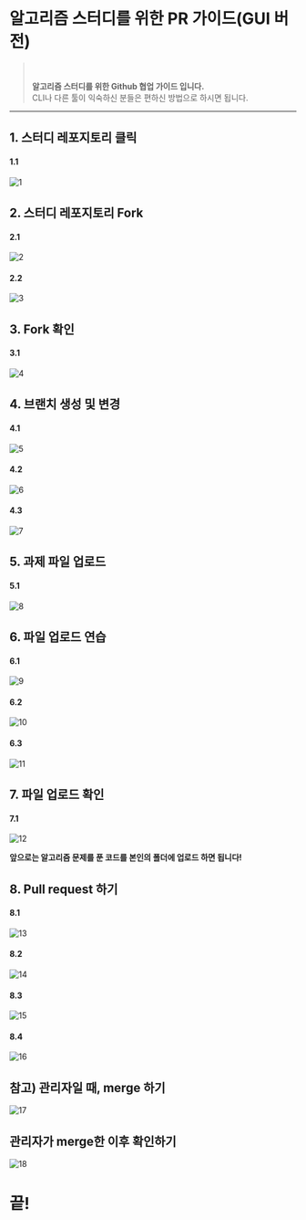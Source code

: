 # 알고리즘 스터디를 위한 PR 가이드(GUI 버전)

><br>
>
> __알고리즘 스터디를 위한 Github 협업 가이드 입니다.__ <br>
> CLI나 다른 툴이 익숙하신 분들은 편하신 방법으로 하시면 됩니다. 
><br>

---
## 1. 스터디 레포지토리 클릭
#### 1.1
![1](/img/슬라이드1.PNG)

## 2. 스터디 레포지토리 Fork
#### 2.1
![2](/img/슬라이드2.PNG)
#### 2.2
![3](/img/슬라이드3.PNG)

## 3. Fork 확인
#### 3.1
![4](/img/슬라이드4.PNG)

## 4. 브랜치 생성 및 변경
#### 4.1
![5](/img/슬라이드5.PNG)
#### 4.2
![6](/img/슬라이드6.PNG)
#### 4.3
![7](/img/슬라이드7.PNG)

## 5. 과제 파일 업로드
#### 5.1
![8](/img/슬라이드8.PNG)

## 6. 파일 업로드 연습
#### 6.1
![9](/img/슬라이드9.PNG)
#### 6.2
![10](/img/슬라이드10.PNG)
#### 6.3
![11](/img/슬라이드11.PNG)

## 7. 파일 업로드 확인
#### 7.1
![12](/img/슬라이드12.PNG)

__앞으로는 알고리즘 문제를 푼 코드를 본인의 폴더에 업로드 하면 됩니다!__


## 8. Pull request 하기
#### 8.1
![13](/img/슬라이드13.PNG)
#### 8.2
![14](/img/슬라이드14.PNG)
#### 8.3
![15](/img/슬라이드15.PNG)
#### 8.4
![16](/img/슬라이드16.PNG)

## 참고) 관리자일 때, merge 하기
![17](/img/슬라이드17.PNG)

## 관리자가 merge한 이후 확인하기
![18](/img/슬라이드18.PNG)

# 끝!
